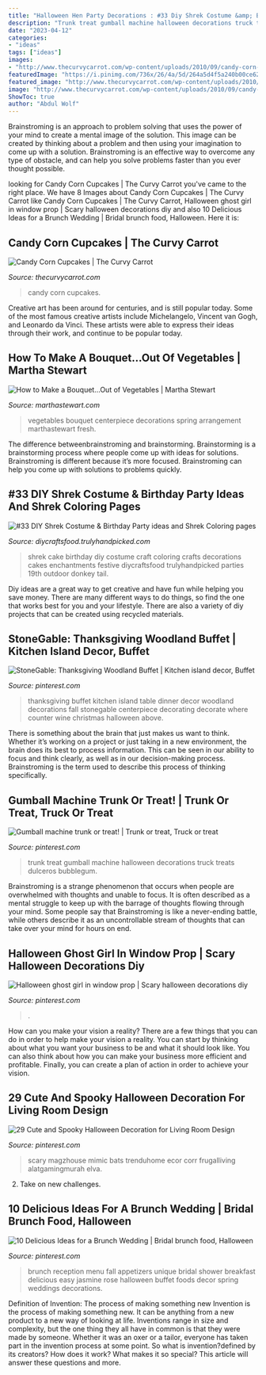 ```yaml
---
title: "Halloween Hen Party Decorations : #33 Diy Shrek Costume &amp; Birthday Party Ideas And Shrek Coloring Pages"
description: "Trunk treat gumball machine halloween decorations truck treats dulceros bubblegum"
date: "2023-04-12"
categories:
- "ideas"
tags: ["ideas"]
images:
- "http://www.thecurvycarrot.com/wp-content/uploads/2010/09/candy-corn-cupcake1.jpg"
featuredImage: "https://i.pinimg.com/736x/26/4a/5d/264a5d4f5a240b00ce6200f3f25c9b87--gumball-machine-trunk-or-treat.jpg"
featured_image: "http://www.thecurvycarrot.com/wp-content/uploads/2010/09/candy-corn-cupcake1.jpg"
image: "http://www.thecurvycarrot.com/wp-content/uploads/2010/09/candy-corn-cupcake1.jpg"
ShowToc: true
author: "Abdul Wolf"
---
```



Brainstroming is an approach to problem solving that uses the power of your mind to create a mental image of the solution. This image can be created by thinking about a problem and then using your imagination to come up with a solution. Brainstroming is an effective way to overcome any type of obstacle, and can help you solve problems faster than you ever thought possible.

	

		
looking for Candy Corn Cupcakes | The Curvy Carrot you've came to the right place. We have 8 Images about Candy Corn Cupcakes | The Curvy Carrot like Candy Corn Cupcakes | The Curvy Carrot, Halloween ghost girl in window prop | Scary halloween decorations diy and also 10 Delicious Ideas for a Brunch Wedding | Bridal brunch food, Halloween. Here it is:
		
    
## Candy Corn Cupcakes | The Curvy Carrot

<img loading=lazy src="http://www.thecurvycarrot.com/wp-content/uploads/2010/09/candy-corn-cupcake1.jpg" onerror="this.onerror=null;this.src='https://tse1.mm.bing.net/th?id=OIP.7A0KqzDc_tnW5fTtFY1D6gHaLH&amp;pid=15.1';" alt="Candy Corn Cupcakes | The Curvy Carrot">

_Source: thecurvycarrot.com_

>candy corn cupcakes. 

	

Creative art has been around for centuries, and is still popular today. Some of the most famous creative artists include Michelangelo, Vincent van Gogh, and Leonardo da Vinci. These artists were able to express their ideas through their work, and continue to be popular today.

    
## How To Make A Bouquet...Out Of Vegetables | Martha Stewart

<img loading=lazy src="https://assets.marthastewart.com/styles/wmax-1500/d25/Culinary-Centerpiece-0316/Culinary-Centerpiece-0316.jpg?itok=ilor3sLk" onerror="this.onerror=null;this.src='https://tse2.mm.bing.net/th?id=OIP.VgLx4ZpXlw71yFqtkCaiJQHaKh&amp;pid=15.1';" alt="How to Make a Bouquet...Out of Vegetables | Martha Stewart">

_Source: marthastewart.com_

>vegetables bouquet centerpiece decorations spring arrangement marthastewart fresh. 

	

The difference betweenbrainstroming and brainstorming.
Brainstorming is a brainstorming process where people come up with ideas for solutions. Brainstroming is different because it’s more focused. Brainstroming can help you come up with solutions to problems quickly.

    
## #33 DIY Shrek Costume &amp; Birthday Party Ideas And Shrek Coloring Pages

<img loading=lazy src="https://diycraftsfood.trulyhandpicked.com/wp-content/uploads/2016/07/Shrek-Party-Idea_ce.jpg" onerror="this.onerror=null;this.src='https://tse4.mm.bing.net/th?id=OIP.faPV56EicJDY4u4JxAbqfgHaJ3&amp;pid=15.1';" alt="#33 DIY Shrek Costume &amp; Birthday Party ideas and Shrek Coloring pages">

_Source: diycraftsfood.trulyhandpicked.com_

>shrek cake birthday diy costume craft coloring crafts decorations cakes enchantments festive diycraftsfood trulyhandpicked parties 19th outdoor donkey tail. 

	

Diy ideas are a great way to get creative and have fun while helping you save money. There are many different ways to do things, so find the one that works best for you and your lifestyle. There are also a variety of diy projects that can be created using recycled materials.

    
## StoneGable: Thanksgiving Woodland Buffet | Kitchen Island Decor, Buffet

<img loading=lazy src="https://i.pinimg.com/736x/5e/4b/e3/5e4be30bc8363685a213adebed8d0db4--white-cabinets-light-fixtures.jpg" onerror="this.onerror=null;this.src='https://tse4.mm.bing.net/th?id=OIP.DtPHwh6qLPh2v9u23sQnJADIEs&amp;pid=15.1';" alt="StoneGable: Thanksgiving Woodland Buffet | Kitchen island decor, Buffet">

_Source: pinterest.com_

>thanksgiving buffet kitchen island table dinner decor woodland decorations fall stonegable centerpiece decorating decorate where counter wine christmas halloween above. 

	

There is something about the brain that just makes us want to think. Whether it’s working on a project or just taking in a new environment, the brain does its best to process information. This can be seen in our ability to focus and think clearly, as well as in our decision-making process. Brainstroming is the term used to describe this process of thinking specifically.

    
## Gumball Machine Trunk Or Treat! | Trunk Or Treat, Truck Or Treat

<img loading=lazy src="https://i.pinimg.com/736x/26/4a/5d/264a5d4f5a240b00ce6200f3f25c9b87--gumball-machine-trunk-or-treat.jpg" onerror="this.onerror=null;this.src='https://tse2.mm.bing.net/th?id=OIP.0WoDGMZMdpAu68pHRyYKxAHaNK&amp;pid=15.1';" alt="Gumball machine trunk or treat! | Trunk or treat, Truck or treat">

_Source: pinterest.com_

>trunk treat gumball machine halloween decorations truck treats dulceros bubblegum. 

	

Brainstroming is a strange phenomenon that occurs when people are overwhelmed with thoughts and unable to focus. It is often described as a mental struggle to keep up with the barrage of thoughts flowing through your mind. Some people say that Brainstroming is like a never-ending battle, while others describe it as an uncontrollable stream of thoughts that can take over your mind for hours on end.

    
## Halloween Ghost Girl In Window Prop | Scary Halloween Decorations Diy

<img loading=lazy src="https://i.pinimg.com/736x/00/5f/0d/005f0de5214e5374a681b9162d92845d.jpg" onerror="this.onerror=null;this.src='https://tse3.mm.bing.net/th?id=OIP.fRTf-P2HEvSOvYCWz1GyXAAAAA&amp;pid=15.1';" alt="Halloween ghost girl in window prop | Scary halloween decorations diy">

_Source: pinterest.com_

>. 

	

How can you make your vision a reality?
There are a few things that you can do in order to help make your vision a reality. You can start by thinking about what you want your business to be and what it should look like. You can also think about how you can make your business more efficient and profitable. Finally, you can create a plan of action in order to achieve your vision.

    
## 29 Cute And Spooky Halloween Decoration For Living Room Design

<img loading=lazy src="https://i.pinimg.com/736x/64/46/db/6446db3cedb1f8a7bb6097542aa99f1a.jpg" onerror="this.onerror=null;this.src='https://tse3.mm.bing.net/th?id=OIP.3Hm9fp3M_RUmB8FzfrdgwwHaJ3&amp;pid=15.1';" alt="29 Cute and Spooky Halloween Decoration for Living Room Design">

_Source: pinterest.com_

>scary magzhouse mimic bats trenduhome ecor corr frugalliving alatgamingmurah elva. 

	

2. Take on new challenges.

    
## 10 Delicious Ideas For A Brunch Wedding | Bridal Brunch Food, Halloween

<img loading=lazy src="https://i.pinimg.com/736x/6f/64/d6/6f64d64b44a04b0ea66bb5b748025fcb--brunch-wedding-showers-spring-brunch-wedding.jpg" onerror="this.onerror=null;this.src='https://tse2.mm.bing.net/th?id=OIP.GDSukNmiQq_y0ivdP0Rx0wHaLH&amp;pid=15.1';" alt="10 Delicious Ideas for a Brunch Wedding | Bridal brunch food, Halloween">

_Source: pinterest.com_

>brunch reception menu fall appetizers unique bridal shower breakfast delicious easy jasmine rose halloween buffet foods decor spring weddings decorations. 

	

Definition of Invention: The process of making something new
Invention is the process of making something new. It can be anything from a new product to a new way of looking at life. Inventions range in size and complexity, but the one thing they all have in common is that they were made by someone. Whether it was an oxer or a tailor, everyone has taken part in the invention process at some point. So what is invention?defined by its creators? How does it work? What makes it so special? This article will answer these questions and more.

